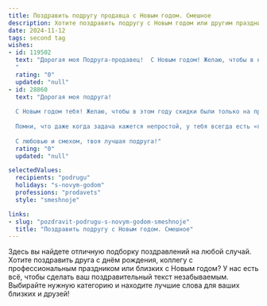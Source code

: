 ```yaml
---
title: Поздравить подругу продавца с Новым годом. Смешное
description: Хотите поздравить подругу с Новым годом или другим праздником? Наш ИИ создаст незабываемое поздравление, а вы обязательно выделитесь среди других.  
date: 2024-11-12
tags: second tag
wishes:
- id: 119502
  text: "Дорогая моя Подруга-продавец!  С Новым годом! Желаю, чтобы в новом году твои продажи взлетели выше ёлки, а клиенты были такими же милыми и щедрыми, как Дед Мороз (только без угрозы попасть в его мешок за плохое поведение!). Пусть касса звенит веселее шампанского, а  отпуск будет длиннее, чем очередь за мандаринами перед Новым годом!  Счастья, удачи и море позитива!
  "
  rating: "0"
  updated: "null"
- id: 28860
  text: "Дорогая моя подруга!
  
  С Новым годом тебя! Желаю, чтобы в этом году скидки были только на проблемы, а удача шла по жизни, как клиент в твоем магазине – с улыбкой и без очереди! Пусть каждый товар, что ты продаешь, приносит радость, а каждый день будет как распродажа – ярким и захватывающим!
  
  Помни, что даже когда задача кажется непростой, у тебя всегда есть «гарантия возврата» – я рядом, готова поддержать! Пусть твоя зарплата растет, как число покупателей в предновогодние дни, а счастье умещается в любой коробке, даже самом маленьком размере!
  
  С любовью и смехом, твоя лучшая подруга!"
  rating: "0"
  updated: "null"

selectedValues:
  recipients: "podrugu"
  holidays: "s-novym-godom"
  professions: "prodavets"
  style: "smeshnoje"

links:
- slug: "pozdravit-podrugu-s-novym-godom-smeshnoje"
  title: "Поздравить подругу с Новым годом. Смешное"
---
```


Здесь вы найдете отличную подборку поздравлений на любой случай.
Хотите поздравить друга с днём рождения, коллегу с профессиональным праздником или близких с Новым годом? У нас есть всё, чтобы сделать ваш поздравительный текст незабываемым. Выбирайте нужную категорию и находите лучшие слова для ваших близких и друзей!
